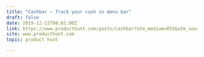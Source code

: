 ```yaml
---
title: "Cashbar — Track your cash in menu bar"
draft: false
date: 2019-12-12T08:01:00Z
link: https://www.producthunt.com/posts/cashbar?utm_medium=RSS&utm_source=hune
site: www.producthunt.com
topic: product hunt  

---
```

